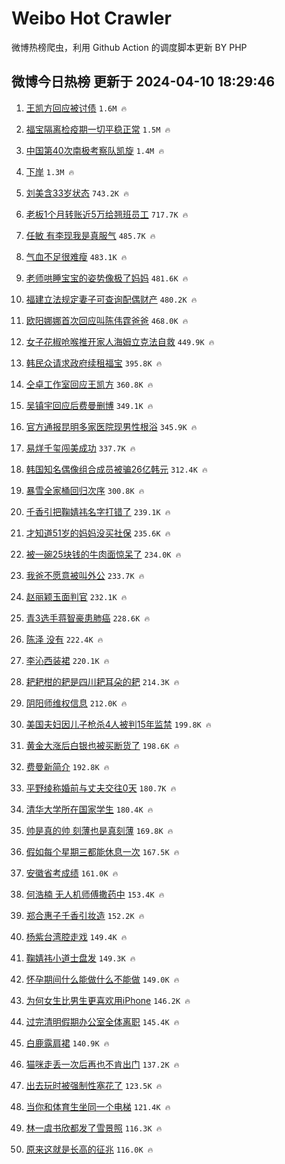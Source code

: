 # Weibo Hot Crawler 



微博热榜爬虫，利用 Github Action 的调度脚本更新 BY PHP 


## 微博今日热榜 更新于 2024-04-10 18:29:46 
1. [王凯方回应被讨债](https://s.weibo.com/weibo?q=%E7%8E%8B%E5%87%AF%E6%96%B9%E5%9B%9E%E5%BA%94%E8%A2%AB%E8%AE%A8%E5%80%BA&t=31&band_rank=1&Refer=top) `1.6M 🔥` 

1. [福宝隔离检疫期一切平稳正常](https://s.weibo.com/weibo?q=%23%E7%A6%8F%E5%AE%9D%E9%9A%94%E7%A6%BB%E6%A3%80%E7%96%AB%E6%9C%9F%E4%B8%80%E5%88%87%E5%B9%B3%E7%A8%B3%E6%AD%A3%E5%B8%B8%23&t=31&band_rank=2&Refer=top) `1.5M 🔥` 

1. [中国第40次南极考察队凯旋](https://s.weibo.com/weibo?q=%23%E4%B8%AD%E5%9B%BD%E7%AC%AC40%E6%AC%A1%E5%8D%97%E6%9E%81%E8%80%83%E5%AF%9F%E9%98%9F%E5%87%AF%E6%97%8B%23&t=31&band_rank=3&Refer=top) `1.4M 🔥` 

1. [下岸](https://s.weibo.com/weibo?q=%E4%B8%8B%E5%B2%B8&t=31&band_rank=4&Refer=top) `1.3M 🔥` 

1. [刘美含33岁状态](https://s.weibo.com/weibo?q=%23%E5%88%98%E7%BE%8E%E5%90%AB33%E5%B2%81%E7%8A%B6%E6%80%81%23&t=31&band_rank=5&Refer=top) `743.2K 🔥` 

1. [老板1个月转账近5万给翘班员工](https://s.weibo.com/weibo?q=%23%E8%80%81%E6%9D%BF1%E4%B8%AA%E6%9C%88%E8%BD%AC%E8%B4%A6%E8%BF%915%E4%B8%87%E7%BB%99%E7%BF%98%E7%8F%AD%E5%91%98%E5%B7%A5%23&t=31&band_rank=6&Refer=top) `717.7K 🔥` 

1. [任敏 有李现我是真服气](https://s.weibo.com/weibo?q=%E4%BB%BB%E6%95%8F%20%E6%9C%89%E6%9D%8E%E7%8E%B0%E6%88%91%E6%98%AF%E7%9C%9F%E6%9C%8D%E6%B0%94&t=31&band_rank=7&Refer=top) `485.7K 🔥` 

1. [气血不足很难瘦](https://s.weibo.com/weibo?q=%E6%B0%94%E8%A1%80%E4%B8%8D%E8%B6%B3%E5%BE%88%E9%9A%BE%E7%98%A6&t=31&band_rank=8&Refer=top) `483.1K 🔥` 

1. [老师哄睡宝宝的姿势像极了妈妈](https://s.weibo.com/weibo?q=%23%E8%80%81%E5%B8%88%E5%93%84%E7%9D%A1%E5%AE%9D%E5%AE%9D%E7%9A%84%E5%A7%BF%E5%8A%BF%E5%83%8F%E6%9E%81%E4%BA%86%E5%A6%88%E5%A6%88%23&t=31&band_rank=9&Refer=top) `481.6K 🔥` 

1. [福建立法规定妻子可查询配偶财产](https://s.weibo.com/weibo?q=%23%E7%A6%8F%E5%BB%BA%E7%AB%8B%E6%B3%95%E8%A7%84%E5%AE%9A%E5%A6%BB%E5%AD%90%E5%8F%AF%E6%9F%A5%E8%AF%A2%E9%85%8D%E5%81%B6%E8%B4%A2%E4%BA%A7%23&t=31&band_rank=10&Refer=top) `480.2K 🔥` 

1. [欧阳娜娜首次回应叫陈伟霆爸爸](https://s.weibo.com/weibo?q=%23%E6%AC%A7%E9%98%B3%E5%A8%9C%E5%A8%9C%E9%A6%96%E6%AC%A1%E5%9B%9E%E5%BA%94%E5%8F%AB%E9%99%88%E4%BC%9F%E9%9C%86%E7%88%B8%E7%88%B8%23&t=31&band_rank=11&Refer=top) `468.0K 🔥` 

1. [女子花椒呛喉推开家人海姆立克法自救](https://s.weibo.com/weibo?q=%23%E5%A5%B3%E5%AD%90%E8%8A%B1%E6%A4%92%E5%91%9B%E5%96%89%E6%8E%A8%E5%BC%80%E5%AE%B6%E4%BA%BA%E6%B5%B7%E5%A7%86%E7%AB%8B%E5%85%8B%E6%B3%95%E8%87%AA%E6%95%91%23&t=31&band_rank=12&Refer=top) `449.9K 🔥` 

1. [韩民众请求政府续租福宝](https://s.weibo.com/weibo?q=%23%E9%9F%A9%E6%B0%91%E4%BC%97%E8%AF%B7%E6%B1%82%E6%94%BF%E5%BA%9C%E7%BB%AD%E7%A7%9F%E7%A6%8F%E5%AE%9D%23&t=31&band_rank=13&Refer=top) `395.8K 🔥` 

1. [仝卓工作室回应王凯方](https://s.weibo.com/weibo?q=%23%E4%BB%9D%E5%8D%93%E5%B7%A5%E4%BD%9C%E5%AE%A4%E5%9B%9E%E5%BA%94%E7%8E%8B%E5%87%AF%E6%96%B9%23&t=31&band_rank=14&Refer=top) `360.8K 🔥` 

1. [吴镇宇回应后费曼删博](https://s.weibo.com/weibo?q=%23%E5%90%B4%E9%95%87%E5%AE%87%E5%9B%9E%E5%BA%94%E5%90%8E%E8%B4%B9%E6%9B%BC%E5%88%A0%E5%8D%9A%23&t=31&band_rank=15&Refer=top) `349.1K 🔥` 

1. [官方通报昆明多家医院现男性根浴](https://s.weibo.com/weibo?q=%23%E5%AE%98%E6%96%B9%E9%80%9A%E6%8A%A5%E6%98%86%E6%98%8E%E5%A4%9A%E5%AE%B6%E5%8C%BB%E9%99%A2%E7%8E%B0%E7%94%B7%E6%80%A7%E6%A0%B9%E6%B5%B4%23&t=31&band_rank=16&Refer=top) `345.9K 🔥` 

1. [易烊千玺闯美成功](https://s.weibo.com/weibo?q=%23%E6%98%93%E7%83%8A%E5%8D%83%E7%8E%BA%E9%97%AF%E7%BE%8E%E6%88%90%E5%8A%9F%23&t=31&band_rank=17&Refer=top) `337.7K 🔥` 

1. [韩国知名偶像组合成员被骗26亿韩元](https://s.weibo.com/weibo?q=%23%E9%9F%A9%E5%9B%BD%E7%9F%A5%E5%90%8D%E5%81%B6%E5%83%8F%E7%BB%84%E5%90%88%E6%88%90%E5%91%98%E8%A2%AB%E9%AA%9726%E4%BA%BF%E9%9F%A9%E5%85%83%23&t=31&band_rank=18&Refer=top) `312.4K 🔥` 

1. [暴雪全家桶回归次序](https://s.weibo.com/weibo?q=%E6%9A%B4%E9%9B%AA%E5%85%A8%E5%AE%B6%E6%A1%B6%E5%9B%9E%E5%BD%92%E6%AC%A1%E5%BA%8F&t=31&band_rank=19&Refer=top) `300.8K 🔥` 

1. [千香引把鞠婧祎名字打错了](https://s.weibo.com/weibo?q=%23%E5%8D%83%E9%A6%99%E5%BC%95%E6%8A%8A%E9%9E%A0%E5%A9%A7%E7%A5%8E%E5%90%8D%E5%AD%97%E6%89%93%E9%94%99%E4%BA%86%23&t=31&band_rank=20&Refer=top) `239.1K 🔥` 

1. [才知道51岁的妈妈没买社保](https://s.weibo.com/weibo?q=%23%E6%89%8D%E7%9F%A5%E9%81%9351%E5%B2%81%E7%9A%84%E5%A6%88%E5%A6%88%E6%B2%A1%E4%B9%B0%E7%A4%BE%E4%BF%9D%23&t=31&band_rank=21&Refer=top) `235.6K 🔥` 

1. [被一碗25块钱的牛肉面惊呆了](https://s.weibo.com/weibo?q=%23%E8%A2%AB%E4%B8%80%E7%A2%9725%E5%9D%97%E9%92%B1%E7%9A%84%E7%89%9B%E8%82%89%E9%9D%A2%E6%83%8A%E5%91%86%E4%BA%86%23&t=31&band_rank=22&Refer=top) `234.0K 🔥` 

1. [我爸不愿意被叫外公](https://s.weibo.com/weibo?q=%23%E6%88%91%E7%88%B8%E4%B8%8D%E6%84%BF%E6%84%8F%E8%A2%AB%E5%8F%AB%E5%A4%96%E5%85%AC%23&t=31&band_rank=23&Refer=top) `233.7K 🔥` 

1. [赵丽颖玉面判官](https://s.weibo.com/weibo?q=%E8%B5%B5%E4%B8%BD%E9%A2%96%E7%8E%89%E9%9D%A2%E5%88%A4%E5%AE%98&t=31&band_rank=24&Refer=top) `232.1K 🔥` 

1. [青3选手蒋智豪患肺癌](https://s.weibo.com/weibo?q=%23%E9%9D%923%E9%80%89%E6%89%8B%E8%92%8B%E6%99%BA%E8%B1%AA%E6%82%A3%E8%82%BA%E7%99%8C%23&t=31&band_rank=25&Refer=top) `228.6K 🔥` 

1. [陈泽 没有](https://s.weibo.com/weibo?q=%E9%99%88%E6%B3%BD%20%E6%B2%A1%E6%9C%89&t=31&band_rank=26&Refer=top) `222.4K 🔥` 

1. [李沁西装裙](https://s.weibo.com/weibo?q=%E6%9D%8E%E6%B2%81%E8%A5%BF%E8%A3%85%E8%A3%99&t=31&band_rank=27&Refer=top) `220.1K 🔥` 

1. [耙耙柑的耙是四川耙耳朵的耙](https://s.weibo.com/weibo?q=%23%E8%80%99%E8%80%99%E6%9F%91%E7%9A%84%E8%80%99%E6%98%AF%E5%9B%9B%E5%B7%9D%E8%80%99%E8%80%B3%E6%9C%B5%E7%9A%84%E8%80%99%23&t=31&band_rank=28&Refer=top) `214.3K 🔥` 

1. [阴阳师维权信息](https://s.weibo.com/weibo?q=%E9%98%B4%E9%98%B3%E5%B8%88%E7%BB%B4%E6%9D%83%E4%BF%A1%E6%81%AF&t=31&band_rank=29&Refer=top) `212.0K 🔥` 

1. [美国夫妇因儿子枪杀4人被判15年监禁](https://s.weibo.com/weibo?q=%23%E7%BE%8E%E5%9B%BD%E5%A4%AB%E5%A6%87%E5%9B%A0%E5%84%BF%E5%AD%90%E6%9E%AA%E6%9D%804%E4%BA%BA%E8%A2%AB%E5%88%A415%E5%B9%B4%E7%9B%91%E7%A6%81%23&t=31&band_rank=30&Refer=top) `199.8K 🔥` 

1. [黄金大涨后白银也被买断货了](https://s.weibo.com/weibo?q=%23%E9%BB%84%E9%87%91%E5%A4%A7%E6%B6%A8%E5%90%8E%E7%99%BD%E9%93%B6%E4%B9%9F%E8%A2%AB%E4%B9%B0%E6%96%AD%E8%B4%A7%E4%BA%86%23&t=31&band_rank=31&Refer=top) `198.6K 🔥` 

1. [费曼新简介](https://s.weibo.com/weibo?q=%23%E8%B4%B9%E6%9B%BC%E6%96%B0%E7%AE%80%E4%BB%8B%23&t=31&band_rank=32&Refer=top) `192.8K 🔥` 

1. [平野绫称婚前与丈夫交往0天](https://s.weibo.com/weibo?q=%23%E5%B9%B3%E9%87%8E%E7%BB%AB%E7%A7%B0%E5%A9%9A%E5%89%8D%E4%B8%8E%E4%B8%88%E5%A4%AB%E4%BA%A4%E5%BE%800%E5%A4%A9%23&t=31&band_rank=33&Refer=top) `180.7K 🔥` 

1. [清华大学所在国家学生](https://s.weibo.com/weibo?q=%E6%B8%85%E5%8D%8E%E5%A4%A7%E5%AD%A6%E6%89%80%E5%9C%A8%E5%9B%BD%E5%AE%B6%E5%AD%A6%E7%94%9F&t=31&band_rank=34&Refer=top) `180.4K 🔥` 

1. [帅是真的帅 刻薄也是真刻薄](https://s.weibo.com/weibo?q=%E5%B8%85%E6%98%AF%E7%9C%9F%E7%9A%84%E5%B8%85%20%E5%88%BB%E8%96%84%E4%B9%9F%E6%98%AF%E7%9C%9F%E5%88%BB%E8%96%84&t=31&band_rank=35&Refer=top) `169.8K 🔥` 

1. [假如每个星期三都能休息一次](https://s.weibo.com/weibo?q=%E5%81%87%E5%A6%82%E6%AF%8F%E4%B8%AA%E6%98%9F%E6%9C%9F%E4%B8%89%E9%83%BD%E8%83%BD%E4%BC%91%E6%81%AF%E4%B8%80%E6%AC%A1&t=31&band_rank=36&Refer=top) `167.5K 🔥` 

1. [安徽省考成绩](https://s.weibo.com/weibo?q=%E5%AE%89%E5%BE%BD%E7%9C%81%E8%80%83%E6%88%90%E7%BB%A9&t=31&band_rank=37&Refer=top) `161.0K 🔥` 

1. [何浩楠 无人机师傅撒药中](https://s.weibo.com/weibo?q=%E4%BD%95%E6%B5%A9%E6%A5%A0%20%E6%97%A0%E4%BA%BA%E6%9C%BA%E5%B8%88%E5%82%85%E6%92%92%E8%8D%AF%E4%B8%AD&t=31&band_rank=38&Refer=top) `153.4K 🔥` 

1. [郑合惠子千香引妆造](https://s.weibo.com/weibo?q=%23%E9%83%91%E5%90%88%E6%83%A0%E5%AD%90%E5%8D%83%E9%A6%99%E5%BC%95%E5%A6%86%E9%80%A0%23&t=31&band_rank=39&Refer=top) `152.2K 🔥` 

1. [杨紫台湾腔走戏](https://s.weibo.com/weibo?q=%23%E6%9D%A8%E7%B4%AB%E5%8F%B0%E6%B9%BE%E8%85%94%E8%B5%B0%E6%88%8F%23&t=31&band_rank=40&Refer=top) `149.4K 🔥` 

1. [鞠婧祎小道士盘发](https://s.weibo.com/weibo?q=%23%E9%9E%A0%E5%A9%A7%E7%A5%8E%E5%B0%8F%E9%81%93%E5%A3%AB%E7%9B%98%E5%8F%91%23&t=31&band_rank=41&Refer=top) `149.3K 🔥` 

1. [怀孕期间什么能做什么不能做](https://s.weibo.com/weibo?q=%23%E6%80%80%E5%AD%95%E6%9C%9F%E9%97%B4%E4%BB%80%E4%B9%88%E8%83%BD%E5%81%9A%E4%BB%80%E4%B9%88%E4%B8%8D%E8%83%BD%E5%81%9A%23&t=31&band_rank=42&Refer=top) `149.0K 🔥` 

1. [为何女生比男生更喜欢用iPhone](https://s.weibo.com/weibo?q=%23%E4%B8%BA%E4%BD%95%E5%A5%B3%E7%94%9F%E6%AF%94%E7%94%B7%E7%94%9F%E6%9B%B4%E5%96%9C%E6%AC%A2%E7%94%A8iPhone%23&t=31&band_rank=43&Refer=top) `146.2K 🔥` 

1. [过完清明假期办公室全体离职](https://s.weibo.com/weibo?q=%23%E8%BF%87%E5%AE%8C%E6%B8%85%E6%98%8E%E5%81%87%E6%9C%9F%E5%8A%9E%E5%85%AC%E5%AE%A4%E5%85%A8%E4%BD%93%E7%A6%BB%E8%81%8C%23&t=31&band_rank=44&Refer=top) `145.4K 🔥` 

1. [白鹿露肩裙](https://s.weibo.com/weibo?q=%23%E7%99%BD%E9%B9%BF%E9%9C%B2%E8%82%A9%E8%A3%99%23&t=31&band_rank=45&Refer=top) `140.9K 🔥` 

1. [猫咪走丢一次后再也不肯出门](https://s.weibo.com/weibo?q=%23%E7%8C%AB%E5%92%AA%E8%B5%B0%E4%B8%A2%E4%B8%80%E6%AC%A1%E5%90%8E%E5%86%8D%E4%B9%9F%E4%B8%8D%E8%82%AF%E5%87%BA%E9%97%A8%23&t=31&band_rank=46&Refer=top) `137.2K 🔥` 

1. [出去玩时被强制性塞花了](https://s.weibo.com/weibo?q=%23%E5%87%BA%E5%8E%BB%E7%8E%A9%E6%97%B6%E8%A2%AB%E5%BC%BA%E5%88%B6%E6%80%A7%E5%A1%9E%E8%8A%B1%E4%BA%86%23&t=31&band_rank=47&Refer=top) `123.5K 🔥` 

1. [当你和体育生坐同一个电梯](https://s.weibo.com/weibo?q=%23%E5%BD%93%E4%BD%A0%E5%92%8C%E4%BD%93%E8%82%B2%E7%94%9F%E5%9D%90%E5%90%8C%E4%B8%80%E4%B8%AA%E7%94%B5%E6%A2%AF%23&t=31&band_rank=48&Refer=top) `121.4K 🔥` 

1. [林一虞书欣都发了雪景照](https://s.weibo.com/weibo?q=%23%E6%9E%97%E4%B8%80%E8%99%9E%E4%B9%A6%E6%AC%A3%E9%83%BD%E5%8F%91%E4%BA%86%E9%9B%AA%E6%99%AF%E7%85%A7%23&t=31&band_rank=49&Refer=top) `116.3K 🔥` 

1. [原来这就是长高的征兆](https://s.weibo.com/weibo?q=%23%E5%8E%9F%E6%9D%A5%E8%BF%99%E5%B0%B1%E6%98%AF%E9%95%BF%E9%AB%98%E7%9A%84%E5%BE%81%E5%85%86%23&t=31&band_rank=50&Refer=top) `116.0K 🔥` 

